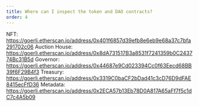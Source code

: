 ```yaml
---
title: Where can I inspect the token and DAO contracts?
order: 4
---
```


NFT: https://goerli.etherscan.io/address/0x401f6857d39efb8e6eb9e68a37c7bfa291702c06
Auction House: https://goerli.etherscan.io/address/0x8dA731517B3a8531f7241359b0C243774Bc31B5d
Governor: https://goerli.etherscan.io/address/0x44687e9Cd023394Cc0f63Eecd68BB39f6F29B4f3
Treasury: https://goerli.etherscan.io/address/0x3319C0baCF2bDad41c3cD76D9dFAE8415ecFfD36
Metadata: https://goerli.etherscan.io/address/0x2ECA57b13Eb78D0A817A65aFf7f5c1dC7c4A5b09